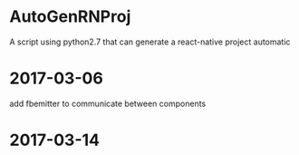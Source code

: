 # AutoGenRNProj
A script using python2.7 that can generate a react-native project automatic

# 2017-03-06
add fbemitter to communicate between components

# 2017-03-14
